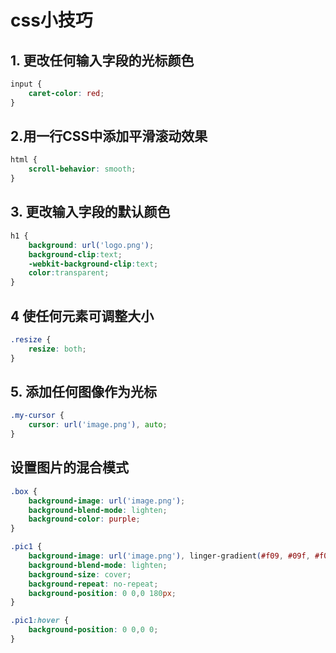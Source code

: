 # css小技巧

## 1. 更改任何输入字段的光标颜色
```css
input {
    caret-color: red;
}
```

## 2.用一行CSS中添加平滑滚动效果

```css
html {
    scroll-behavior: smooth;
}

```

## 3. 更改输入字段的默认颜色
```css
h1 {
    background: url('logo.png');
    background-clip:text;
    -webkit-background-clip:text;
    color:transparent;
}
```

## 4 使任何元素可调整大小

```css
.resize {
    resize: both;
}
```

## 5. 添加任何图像作为光标
```css
.my-cursor {
    cursor: url('image.png'), auto;
}
```

## 设置图片的混合模式

```css
.box {
    background-image: url('image.png');
    background-blend-mode: lighten;
    background-color: purple;
}

```


```css
.pic1 {
    background-image: url('image.png'), linger-gradient(#f09, #09f, #f0f);
    background-blend-mode: lighten;
    background-size: cover;
    background-repeat: no-repeat;
    background-position: 0 0,0 180px;
}

.pic1:hover {
    background-position: 0 0,0 0;
}

```



